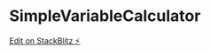 # SimpleVariableCalculator

[Edit on StackBlitz ⚡️](https://stackblitz.com/edit/web-platform-f5uznx)